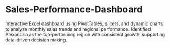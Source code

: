 # Sales-Performance-Dashboard
Interactive Excel dashboard using PivotTables, slicers, and dynamic charts to analyze monthly sales trends and regional performance. Identified Alexandria as the top-performing region with consistent growth, supporting data-driven decision making.
